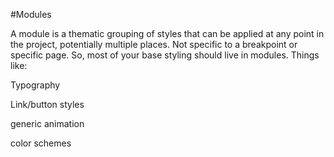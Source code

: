 #Modules

A module is a thematic grouping of styles that can be applied at any point in the project, potentially multiple places. Not specific to a breakpoint or specific page. So, most of your base styling should live in modules. Things like:

Typography

Link/button styles

generic animation

color schemes

